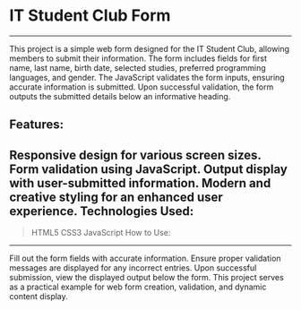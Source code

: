 # IT Student Club Form
---
This project is a simple web form designed for the IT Student Club, allowing members to submit their information. The form includes fields for first name, last name, birth date, selected studies, preferred programming languages, and gender. The JavaScript validates the form inputs, ensuring accurate information is submitted. Upon successful validation, the form outputs the submitted details below an informative heading.

## Features:

Responsive design for various screen sizes.
Form validation using JavaScript.
Output display with user-submitted information.
Modern and creative styling for an enhanced user experience.
Technologies Used:
---
> HTML5
> CSS3
> JavaScript
How to Use:
---
Fill out the form fields with accurate information.
Ensure proper validation messages are displayed for any incorrect entries.
Upon successful submission, view the displayed output below the form.
This project serves as a practical example for web form creation, validation, and dynamic content display.
